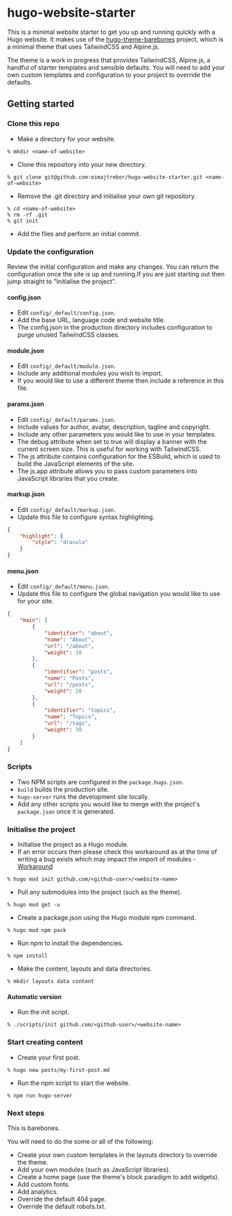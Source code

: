 # hugo-website-starter

This is a minimal website starter to get you up and running quickly with a Hugo website. It makes use of the [hugo-theme-barebones](https://github.com/eimajtrebor/hugo-theme-barebones) project, which is a minimal theme that uses TailwindCSS and Alpine.js.

The theme is a work in progress that provides TailwindCSS, Alpine.js, a handful of starter templates and sensible defaults. You will need to add your own custom templates and configuration to your project to override the defaults.

## Getting started

### Clone this repo

- Make a directory for your website.

```
% mkdir <name-of-website>
```

- Clone this repository into your new directory.

```
% git clone git@github.com:eimajtrebor/hugo-website-starter.git <name-of-website>
```

- Remove the .git directory and initialise your own git repository.

```
% cd <name-of-website>
% rm -rf .git
% git init
```

- Add the files and perform an initial commit.

### Update the configuration

Review the initial configuration and make any changes. You can return the configuration once the site is up and running.If you are just starting out then jump straight to "Initialise the project".

#### config.json

- Edit `config/_default/config.json`.
- Add the base URL, language code and website title.
- The config.json in the production directory includes configuration to purge unused TailwindCSS classes.

#### module.json

- Edit `config/_default/module.json`.
- Include any additional modules you wish to import.
- If you would like to use a different theme then include a reference in this file.

#### params.json

- Edit `config/_default/params.json`.
- Include values for author, avatar, description, tagline and copyright.
- Include any other parameters you would like to use in your templates.
- The debug attribute when set to true will display a banner with the current screen size. This is useful for working with TailwindCSS.
- The js attribute contains configuration for the ESBuild, which is used to build the JavaScript elements of the site.
- The js.app attribute allows you to pass custom parameters into JavaScript libraries that you create.

#### markup.json

- Edit `config/_default/markup.json`.
- Update this file to configure syntax highlighting.

```json
{
    "highlight": {
        "style": "dracula"
    }
}
```

#### menu.json

- Edit `config/_default/menu.json`.
- Update this file to configure the global navigation you would like to use for your site.

```json
{
    "main": [
        {
            "identifier": "about",
            "name": "About",
            "url": "/about",
            "weight": 10
        },
        {
            "identifier": "posts",
            "name": "Posts",
            "url": "/posts",
            "weight": 20
        },
        {
            "identifier": "topics",
            "name": "Topics",
            "url": "/tags",
            "weight": 30
        }
    ]
}
```

### Scripts

- Two NPM scripts are configured in the `package.hugo.json`.
- `build` builds the production site.
- `hugo-server` runs the development site locally.
- Add any other scripts you would like to merge with the project's `package.json` once it is generated.

### Initialise the project

- Initialise the project as a Hugo module.
- If an error occurs then please check this workaround as at the time of writing a bug exists which may impact the import of modules - [Workaround](https://discourse.gohugo.io/t/hugo-latest-version-cant-support-server-command-under-examplesite-subfolder/34506/2)

```
% hugo mod init github.com/<github-user>/<website-name>
```

- Pull any submodules into the project (such as the theme).

```
% hugo mod get -u
```

- Create a package.json using the Hugo module npm command.

```
% hugo mod npm pack
```

- Run npm to install the dependencies.

```
% npm install
```

- Make the content, layouts and data directories.

```
% mkdir layouts data content
```

#### Automatic version

- Run the init script.

```
% ./scripts/init github.com/<github-user>/<website-name>
```

### Start creating content

- Create your first post.

```
% hugo new posts/my-first-post.md
```

- Run the npm script to start the website.

```
% npm run hugo-server
```

### Next steps

This is barebones.

You will need to do the some or all of the following:

- Create your own custom templates in the layouts directory to override the theme.
- Add your own modules (such as JavaScript libraries).
- Create a home page (use the theme's block paradigm to add widgets).
- Add custom fonts.
- Add analytics.
- Override the default 404 page.
- Override the default robots.txt.


